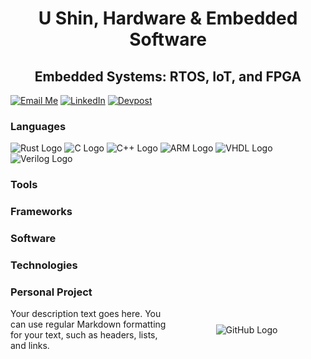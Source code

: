 <h1 align="center"> </h1>
<h1 align="center"> U Shin, Hardware & Embedded Software</h1>
<h2 align="center">   Embedded Systems: RTOS, IoT, and FPGA</h2>

[![Email Me](https://img.shields.io/badge/Email%20Me-blue?style=for-the-badge&logo=gmail)](mailto:ushin@buffalo.edu)
[![LinkedIn](https://img.shields.io/badge/LinkedIn-blue?style=for-the-badge&logo=linkedin)]([https://www.linkedin.com/in/your-profile-url/](https://www.linkedin.com/in/u-shin/))  [![Devpost](https://img.shields.io/badge/Devpost-blue?style=for-the-badge&logo=devpost)](https://devpost.com/ushin404?ref_content=user-portfolio&ref_feature=portfolio&ref_medium=global-nav)



### Languages
![Rust Logo](https://img.shields.io/badge/Rust-000000?style=for-the-badge&logo=rust&logoColor=white)
![C Logo](https://img.shields.io/badge/C-00599C?style=for-the-badge&logo=c&logoColor=white)
![C++ Logo](https://img.shields.io/badge/C++-00599C?style=for-the-badge&logo=c%2B%2B&logoColor=white)
![ARM Logo](https://img.shields.io/badge/ARM-00979D?style=for-the-badge&logo=arm&logoColor=white)
![VHDL Logo](https://img.shields.io/badge/VHDL-543978?style=for-the-badge&logo=vhdl&logoColor=white)
![Verilog Logo](https://img.shields.io/badge/Verilog-0052CC?style=for-the-badge&logo=verilog&logoColor=white)

### Tools

### Frameworks

### Software

### Technologies

### Personal Project

<div style="display: flex; align-items: center;">
  <div style="flex: 1;">
    <!-- Description goes here -->
    Your description text goes here. You can use regular Markdown formatting for your text, such as headers, lists, and links.
  </div>
  <div style="flex: 1; text-align: center;">
    <!-- GitHub logo -->
    <img src="https://github.githubassets.com/images/modules/logos_page/GitHub-Mark.png" alt="GitHub Logo">
  </div>
</div>
